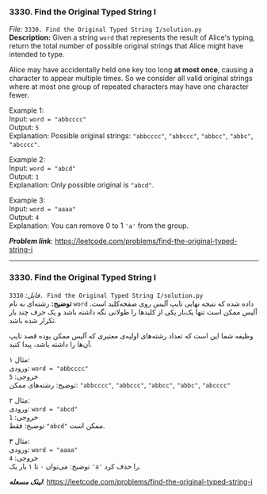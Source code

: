 ### 3330. Find the Original Typed String I
*File:* `3330. Find the Original Typed String I/solution.py`  
**Description:** Given a string `word` that represents the result of Alice's typing, return the total number of possible original strings that Alice might have intended to type.

Alice may have accidentally held one key too long **at most once**, causing a character to appear multiple times. So we consider all valid original strings where at most one group of repeated characters may have one character fewer.

Example 1:  
Input: `word = "abbcccc"`  
Output: `5`  
Explanation: Possible original strings: `"abbcccc"`, `"abbccc"`, `"abbcc"`, `"abbc"`, `"abcccc"`.

Example 2:  
Input: `word = "abcd"`  
Output: `1`  
Explanation: Only possible original is `"abcd"`.

Example 3:  
Input: `word = "aaaa"`  
Output: `4`  
Explanation: You can remove 0 to 1 `'a'` from the group.

***Problem link***: https://leetcode.com/problems/find-the-original-typed-string-i

---

### 3330. Find the Original Typed String I  
*فایل:* `3330. Find the Original Typed String I/solution.py`  
**توضیح:** رشته‌ای به نام `word` داده شده که نتیجه نهایی تایپ آلیس روی صفحه‌کلید است. آلیس ممکن است تنها یک‌بار یکی از کلیدها را طولانی نگه داشته باشد و یک حرف چند بار تکرار شده باشد.

وظیفه شما این است که تعداد رشته‌های اولیه‌ی معتبری که آلیس ممکن بوده قصد تایپ آن‌ها را داشته باشد، پیدا کنید.

مثال ۱:  
ورودی: `word = "abbcccc"`  
خروجی: `5`  
توضیح: رشته‌های ممکن: `"abbcccc"`, `"abbccc"`, `"abbcc"`, `"abbc"`, `"abcccc"`

مثال ۲:  
ورودی: `word = "abcd"`  
خروجی: `1`  
توضیح: فقط `"abcd"` ممکن است.

مثال ۳:  
ورودی: `word = "aaaa"`  
خروجی: `4`  
توضیح: می‌توان ۰ تا ۱ بار یک `'a'` را حذف کرد.

***لینک مسعله***: https://leetcode.com/problems/find-the-original-typed-string-i
